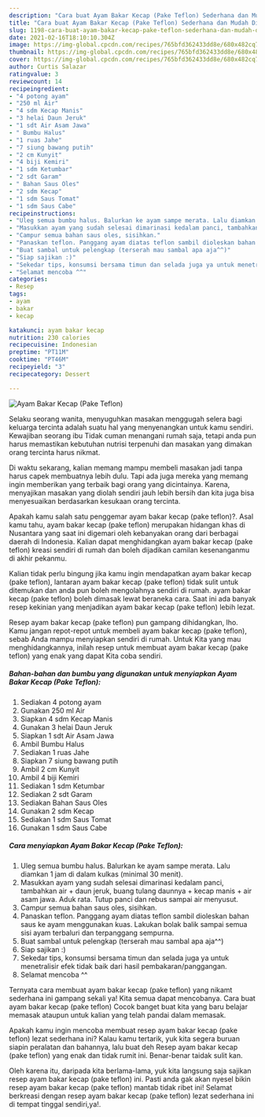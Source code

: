 ```yaml
---
description: "Cara buat Ayam Bakar Kecap (Pake Teflon) Sederhana dan Mudah Dibuat"
title: "Cara buat Ayam Bakar Kecap (Pake Teflon) Sederhana dan Mudah Dibuat"
slug: 1198-cara-buat-ayam-bakar-kecap-pake-teflon-sederhana-dan-mudah-dibuat
date: 2021-02-16T18:10:10.304Z
image: https://img-global.cpcdn.com/recipes/765bfd362433dd8e/680x482cq70/ayam-bakar-kecap-pake-teflon-foto-resep-utama.jpg
thumbnail: https://img-global.cpcdn.com/recipes/765bfd362433dd8e/680x482cq70/ayam-bakar-kecap-pake-teflon-foto-resep-utama.jpg
cover: https://img-global.cpcdn.com/recipes/765bfd362433dd8e/680x482cq70/ayam-bakar-kecap-pake-teflon-foto-resep-utama.jpg
author: Curtis Salazar
ratingvalue: 3
reviewcount: 14
recipeingredient:
- "4 potong ayam"
- "250 ml Air"
- "4 sdm Kecap Manis"
- "3 helai Daun Jeruk"
- "1 sdt Air Asam Jawa"
- " Bumbu Halus"
- "1 ruas Jahe"
- "7 siung bawang putih"
- "2 cm Kunyit"
- "4 biji Kemiri"
- "1 sdm Ketumbar"
- "2 sdt Garam"
- " Bahan Saus Oles"
- "2 sdm Kecap"
- "1 sdm Saus Tomat"
- "1 sdm Saus Cabe"
recipeinstructions:
- "Uleg semua bumbu halus. Balurkan ke ayam sampe merata. Lalu diamkan 1 jam di dalam kulkas (minimal 30 menit)."
- "Masukkan ayam yang sudah selesai dimarinasi kedalam panci, tambahkan air + daun jeruk, buang tulang daunnya + kecap manis + air asam jawa. Aduk rata. Tutup panci dan rebus sampai air menyusut."
- "Campur semua bahan saus oles, sisihkan."
- "Panaskan teflon. Panggang ayam diatas teflon sambil dioleskan bahan saus ke ayam menggunakan kuas. Lakukan bolak balik sampai semua sisi ayam terbaluri dan terpanggang sempurna."
- "Buat sambal untuk pelengkap (terserah mau sambal apa aja^^)"
- "Siap sajikan :)"
- "Sekedar tips, konsumsi bersama timun dan selada juga ya untuk menetralisir efek tidak baik dari hasil pembakaran/panggangan."
- "Selamat mencoba ^^"
categories:
- Resep
tags:
- ayam
- bakar
- kecap

katakunci: ayam bakar kecap 
nutrition: 230 calories
recipecuisine: Indonesian
preptime: "PT11M"
cooktime: "PT46M"
recipeyield: "3"
recipecategory: Dessert

---
```



![Ayam Bakar Kecap (Pake Teflon)](https://img-global.cpcdn.com/recipes/765bfd362433dd8e/680x482cq70/ayam-bakar-kecap-pake-teflon-foto-resep-utama.jpg)

Selaku seorang wanita, menyuguhkan masakan menggugah selera bagi keluarga tercinta adalah suatu hal yang menyenangkan untuk kamu sendiri. Kewajiban seorang ibu Tidak cuman menangani rumah saja, tetapi anda pun harus memastikan kebutuhan nutrisi terpenuhi dan masakan yang dimakan orang tercinta harus nikmat.

Di waktu  sekarang, kalian memang mampu membeli masakan jadi tanpa harus capek membuatnya lebih dulu. Tapi ada juga mereka yang memang ingin memberikan yang terbaik bagi orang yang dicintainya. Karena, menyajikan masakan yang diolah sendiri jauh lebih bersih dan kita juga bisa menyesuaikan berdasarkan kesukaan orang tercinta. 



Apakah kamu salah satu penggemar ayam bakar kecap (pake teflon)?. Asal kamu tahu, ayam bakar kecap (pake teflon) merupakan hidangan khas di Nusantara yang saat ini digemari oleh kebanyakan orang dari berbagai daerah di Indonesia. Kalian dapat menghidangkan ayam bakar kecap (pake teflon) kreasi sendiri di rumah dan boleh dijadikan camilan kesenanganmu di akhir pekanmu.

Kalian tidak perlu bingung jika kamu ingin mendapatkan ayam bakar kecap (pake teflon), lantaran ayam bakar kecap (pake teflon) tidak sulit untuk ditemukan dan anda pun boleh mengolahnya sendiri di rumah. ayam bakar kecap (pake teflon) boleh dimasak lewat beraneka cara. Saat ini ada banyak resep kekinian yang menjadikan ayam bakar kecap (pake teflon) lebih lezat.

Resep ayam bakar kecap (pake teflon) pun gampang dihidangkan, lho. Kamu jangan repot-repot untuk membeli ayam bakar kecap (pake teflon), sebab Anda mampu menyiapkan sendiri di rumah. Untuk Kita yang mau menghidangkannya, inilah resep untuk membuat ayam bakar kecap (pake teflon) yang enak yang dapat Kita coba sendiri.

<!--inarticleads1-->

##### Bahan-bahan dan bumbu yang digunakan untuk menyiapkan Ayam Bakar Kecap (Pake Teflon):

1. Sediakan 4 potong ayam
1. Gunakan 250 ml Air
1. Siapkan 4 sdm Kecap Manis
1. Gunakan 3 helai Daun Jeruk
1. Siapkan 1 sdt Air Asam Jawa
1. Ambil  Bumbu Halus
1. Sediakan 1 ruas Jahe
1. Siapkan 7 siung bawang putih
1. Ambil 2 cm Kunyit
1. Ambil 4 biji Kemiri
1. Sediakan 1 sdm Ketumbar
1. Sediakan 2 sdt Garam
1. Sediakan  Bahan Saus Oles
1. Gunakan 2 sdm Kecap
1. Sediakan 1 sdm Saus Tomat
1. Gunakan 1 sdm Saus Cabe




<!--inarticleads2-->

##### Cara menyiapkan Ayam Bakar Kecap (Pake Teflon):

1. Uleg semua bumbu halus. Balurkan ke ayam sampe merata. Lalu diamkan 1 jam di dalam kulkas (minimal 30 menit).
1. Masukkan ayam yang sudah selesai dimarinasi kedalam panci, tambahkan air + daun jeruk, buang tulang daunnya + kecap manis + air asam jawa. Aduk rata. Tutup panci dan rebus sampai air menyusut.
1. Campur semua bahan saus oles, sisihkan.
1. Panaskan teflon. Panggang ayam diatas teflon sambil dioleskan bahan saus ke ayam menggunakan kuas. Lakukan bolak balik sampai semua sisi ayam terbaluri dan terpanggang sempurna.
1. Buat sambal untuk pelengkap (terserah mau sambal apa aja^^)
1. Siap sajikan :)
1. Sekedar tips, konsumsi bersama timun dan selada juga ya untuk menetralisir efek tidak baik dari hasil pembakaran/panggangan.
1. Selamat mencoba ^^




Ternyata cara membuat ayam bakar kecap (pake teflon) yang nikamt sederhana ini gampang sekali ya! Kita semua dapat mencobanya. Cara buat ayam bakar kecap (pake teflon) Cocok banget buat kita yang baru belajar memasak ataupun untuk kalian yang telah pandai dalam memasak.

Apakah kamu ingin mencoba membuat resep ayam bakar kecap (pake teflon) lezat sederhana ini? Kalau kamu tertarik, yuk kita segera buruan siapin peralatan dan bahannya, lalu buat deh Resep ayam bakar kecap (pake teflon) yang enak dan tidak rumit ini. Benar-benar taidak sulit kan. 

Oleh karena itu, daripada kita berlama-lama, yuk kita langsung saja sajikan resep ayam bakar kecap (pake teflon) ini. Pasti anda gak akan nyesel bikin resep ayam bakar kecap (pake teflon) mantab tidak ribet ini! Selamat berkreasi dengan resep ayam bakar kecap (pake teflon) lezat sederhana ini di tempat tinggal sendiri,ya!.

